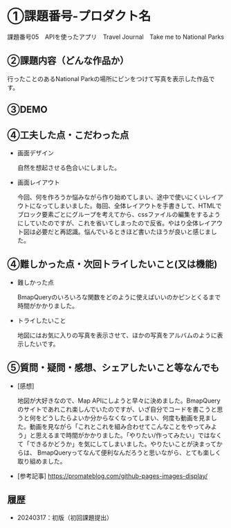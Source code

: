 # ①課題番号-プロダクト名
課題番号05　APIを使ったアプリ　Travel Journal　Take me to National Parks

## ②課題内容（どんな作品か）
行ったことのあるNational Parkの場所にピンをつけて写真を表示した作品です。

## ③DEMO


## ④工夫した点・こだわった点
- 画面デザイン

  自然を想起させる色合いにしました。 
 
- 画面レイアウト

  今回、何を作ろうか悩みながら作り始めてしまい、途中で使いにくいレイアウトになってしまいました。毎回、全体レイアウトを手書きして、HTMLでブロック要素ごとにグループを考えてから、cssファイルの編集をするようにしていたのですが、これを省いてしまったので反省。やはり全体レイアウト図は必要だと再認識。悩んでいるときほど書いたほうが良いと感じました。
 

## ④難しかった点・次回トライしたいこと(又は機能)
- 難しかった点

  BmapQueryのいろいろな関数をどのように使えばいいのかピンとくるまで時間がかかりました。

- トライしたいこと

  地図にはお気に入りの写真を表示させて、ほかの写真をアルバムのように表示したいです。
 
## ⑤質問・疑問・感想、シェアしたいこと等なんでも
- [感想]

  地図が大好きなので、Map APIにしようと早々に決めました。BmapQueryのサイトであれこれ楽しんでいたのですが、いざ自分でコードを書こうと思うと何をどうしたらよいか分からなくなってしまい、何度も動画を見ました。動画を見ながら「これとこれを組み合わせてこんなことをやってみよう」と思えるまで時間がかかりました。「やりたい/作ってみたい」ではなくて「できるかどうか」を気にしてしまいました。やりたいことが決まってからは、 BmapQueryってなんて便利なんだろうと思いながら、とても楽しく取り組めました。

  
- [参考記事]
  https://promateblog.com/github-pages-images-display/
  
## 履歴
- 20240317：初版（初回課題提出）
